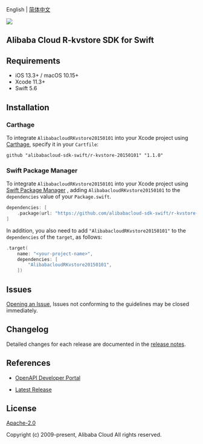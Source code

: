 English | [简体中文](README-CN.md)

![](https://aliyunsdk-pages.alicdn.com/icons/AlibabaCloud.svg)

## Alibaba Cloud R-kvstore SDK for Swift

## Requirements

- iOS 13.3+ / macOS 10.15+
- Xcode 11.3+
- Swift 5.6

## Installation

### Carthage

To integrate `AlibabacloudRKvstore20150101` into your Xcode project using [Carthage](https://github.com/Carthage/Carthage), specify it in your `Cartfile`:

```ogdl
github "alibabacloud-sdk-swift/r-kvstore-20150101" "1.1.0"
```

### Swift Package Manager

To integrate `AlibabacloudRKvstore20150101` into your Xcode project using [Swift Package Manager](https://swift.org/package-manager/) , adding `AlibabacloudRKvstore20150101` to the `dependencies` value of your `Package.swift`.

```swift
dependencies: [
    .package(url: "https://github.com/alibabacloud-sdk-swift/r-kvstore-20150101.git", from: "1.1.0")
]
```

In addition, you also need to add `"AlibabacloudRKvstore20150101"` to the `dependencies` of the `target`, as follows:

```swift
.target(
    name: "<your-project-name>",
    dependencies: [
        "AlibabacloudRKvstore20150101",
    ])
```

## Issues

[Opening an Issue](https://github.com/alibabacloud-sdk-swift/r-kvstore-20150101/issues/new), Issues not conforming to the guidelines may be closed immediately.

## Changelog

Detailed changes for each release are documented in the [release notes](./ChangeLog.txt).

## References

* [OpenAPI Developer Portal](https://next.api.alibabacloud.com/home)
- [Latest Release](https://github.com/alibabacloud-sdk-swift/r-kvstore-20150101)

## License

[Apache-2.0](http://www.apache.org/licenses/LICENSE-2.0)

Copyright (c) 2009-present, Alibaba Cloud All rights reserved.
